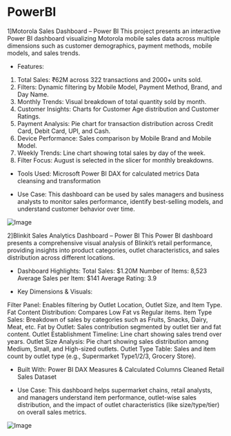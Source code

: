 # PowerBI

1]Motorola Sales Dashboard – Power BI 
This project presents an interactive Power BI dashboard visualizing Motorola mobile sales data across multiple dimensions such as customer demographics, payment methods, mobile models, and sales trends.

* Features:
1) Total Sales: ₹62M across 322 transactions and 2000+ units sold.
2) Filters: Dynamic filtering by Mobile Model, Payment Method, Brand, and Day Name.
3) Monthly Trends: Visual breakdown of total quantity sold by month.
4) Customer Insights: Charts for Customer Age distribution and Customer Ratings.
5) Payment Analysis: Pie chart for transaction distribution across Credit Card, Debit Card, UPI, and Cash.
6) Device Performance: Sales comparison by Mobile Brand and Mobile Model.
7) Weekly Trends: Line chart showing total sales by day of the week.
8) Filter Focus: August is selected in the slicer for monthly breakdowns.

* Tools Used:
Microsoft Power BI
DAX for calculated metrics
Data cleansing and transformation

* Use Case:
This dashboard can be used by sales managers and business analysts to monitor sales performance, identify best-selling models, and understand customer behavior over time.

![Image](https://github.com/user-attachments/assets/050a0093-7f46-4cff-9076-415d5f418f0b)


2]Blinkit Sales Analytics Dashboard – Power BI
This Power BI dashboard presents a comprehensive visual analysis of Blinkit’s retail performance, providing insights into product categories, outlet characteristics, and sales distribution across different locations.

* Dashboard Highlights:
Total Sales: $1.20M
Number of Items: 8,523
Average Sales per Item: $141
Average Rating: 3.9

* Key Dimensions & Visuals:

Filter Panel: Enables filtering by Outlet Location, Outlet Size, and Item Type.
Fat Content Distribution: Compares Low Fat vs Regular items.
Item Type Sales: Breakdown of sales by categories such as Fruits, Snacks, Dairy, Meat, etc.
Fat by Outlet: Sales contribution segmented by outlet tier and fat content.
Outlet Establishment Timeline: Line chart showing sales trend over years.
Outlet Size Analysis: Pie chart showing sales distribution among Medium, Small, and High-sized outlets.
Outlet Type Table: Sales and item count by outlet type (e.g., Supermarket Type1/2/3, Grocery Store).

* Built With:
Power BI
DAX Measures & Calculated Columns
Cleaned Retail Sales Dataset

* Use Case:
This dashboard helps supermarket chains, retail analysts, and managers understand item performance, outlet-wise sales distribution, and the impact of outlet characteristics (like size/type/tier) on overall sales metrics.

![Image](https://github.com/user-attachments/assets/32eb4bb3-afb4-475c-b7d2-c85d7cf5d260)
